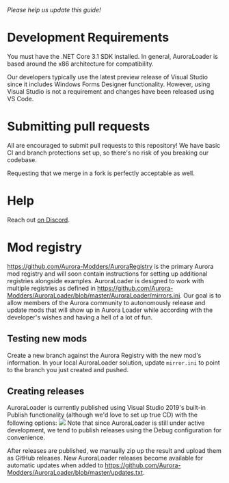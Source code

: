 _Please help us update this guide!_

# Development Requirements

You must have the .NET Core 3.1 SDK installed. In general, AuroraLoader is based around the x86 architecture for compatibility.

Our developers typically use the latest preview release of Visual Studio since it includes Windows Forms Designer functionality. However, using Visual Studio is not a requirement and changes have been released using VS Code.

# Submitting pull requests

All are encouraged to submit pull requests to this repository! We have basic CI and branch protections set up, so there's no risk of you breaking our codebase.

Requesting that we merge in a fork is perfectly acceptable as well.

# Help

Reach out [on Discord](https://discordapp.com/channels/314031775892373504/701885084646506628).

# Mod registry

https://github.com/Aurora-Modders/AuroraRegistry is the primary Aurora mod registry and will soon contain instructions for setting up additional registries alongside examples. AuroraLoader is designed to work with multiple registries as defined in https://github.com/Aurora-Modders/AuroraLoader/blob/master/AuroraLoader/mirrors.ini. Our goal is to allow members of the Aurora community to autonomously release and update mods that will show up in Aurora Loader while according with the developer's wishes and having a hell of a lot of fun. 

## Testing new mods

Create a new branch against the Aurora Registry with the new mod's information. In your local AuroraLoader solution, update `mirror.ini` to point to the branch you just created and pushed.

## Creating releases

AuroraLoader is currently published using Visual Studio 2019's built-in Publish functionality (although we'd love to set up true CD) with the following options:
![](https://media.discordapp.net/attachments/701885084646506628/704427823342944387/unknown.png?width=709&height=618)
Note that since AuroraLoader is still under active development, we tend to publish releases using the Debug configuration for convenience.

After releases are published, we manually zip up the result and upload them as GitHub releases. New AuroraLoader releases become available for automatic updates when added to https://github.com/Aurora-Modders/AuroraLoader/blob/master/updates.txt.

